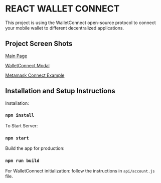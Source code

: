 # REACT WALLET CONNECT

This project is using the WalletConnect open-source protocol to connect your mobile wallet to different decentralized applications.

## Project Screen Shots

[Main Page](./assets/main_page.png)

[WalletConnect Modal](./assets/wallet_connect_modal.png)

[Metamask Connect Example](./assets/metamask_connect_example.png)

## Installation and Setup Instructions

Installation: 

### `npm install`

To Start Server:

### `npm start`

Build the app for production:

### `npm run build`

For WalletConnect initialization: follow the instructions in `api/account.js` file.




